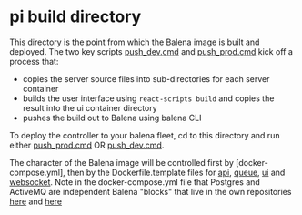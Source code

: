 # pi build directory

This directory is the point from which the Balena image is built and deployed.  The two key scripts [push_dev.cmd](push_dev.cmd) and
[push_prod.cmd](push_prod.cmd) kick off a process that:
- copies the server source files into sub-directories for each server container
- builds the user interface using ``` react-scripts build ``` and copies the result into the ui container directory
- pushes the build out to Balena using balena CLI

To deploy the controller to your balena fleet, cd to this directory and run either [push_prod.cmd](push_prod.cmd) OR
[push_dev.cmd](push_dev.cmd).

The character of the Balena image will be controlled first by [docker-compose.yml], then by the Dockerfile.template files
for [api](api/Dockerfile.template), [queue](queue/Dockerfile.template), [ui](ui/Dockerfile.template) and [websocket](websocket/Dockerfile.template).
Note in the docker-compose.yml file that Postgres and ActiveMQ are independent Balena "blocks" that live in the own repositories
[here](https://github.com/bubblesnet/postgresql-11-block) and [here](https://github.com/bubblesnet/activemq-5_17-block)